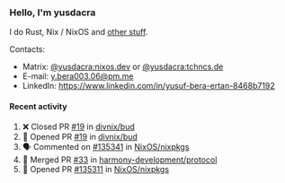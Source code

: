### Hello, I'm yusdacra

I do Rust, Nix / NixOS and [other stuff](https://yusdacra.gitlab.io/about).

Contacts:
- Matrix: [@yusdacra:nixos.dev](https://matrix.to/#/@yusdacra:nixos.dev) or [@yusdacra:tchncs.de](https://matrix.to/#/@yusdacra:tchncs.de)
- E-mail: y.bera003.06@pm.me
- LinkedIn: https://www.linkedin.com/in/yusuf-bera-ertan-8468b7192

#### Recent activity

<!--START_SECTION:activity-->
1. ❌ Closed PR [#19](https://github.com/divnix/bud/pull/19) in [divnix/bud](https://github.com/divnix/bud)
2. 💪 Opened PR [#19](https://github.com/divnix/bud/pull/19) in [divnix/bud](https://github.com/divnix/bud)
3. 🗣 Commented on [#135341](https://github.com/NixOS/nixpkgs/issues/135341) in [NixOS/nixpkgs](https://github.com/NixOS/nixpkgs)
4. 🎉 Merged PR [#33](https://github.com/harmony-development/protocol/pull/33) in [harmony-development/protocol](https://github.com/harmony-development/protocol)
5. 💪 Opened PR [#135311](https://github.com/NixOS/nixpkgs/pull/135311) in [NixOS/nixpkgs](https://github.com/NixOS/nixpkgs)
<!--END_SECTION:activity-->
